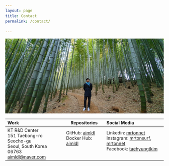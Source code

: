 ```yaml
---
layout: page
title: Contact
permalink: /contact/

---
```


![test](/assets/images/photo-t-bamboo_forest.jpg)

| Work                                                         | Repositories                                                 | Social Media                                                 |
| :----------------------------------------------------------- | ------------------------------------------------------------ | :----------------------------------------------------------- |
| KT R&D Center<br />151 Taebong-ro Seocho-gu<br />Seoul, South Korea 06763<br />aimldl@naver.com | GitHub: [aimldl](https://github.com/aimldl)<br />Docker Hub: [aimldl](https://hub.docker.com/u/aimldl)<br /><br /><br /> | Linkedin: [mrtonnet](https://www.linkedin.com/in/mrtonnet)<br />Instagram: [mrtonsurf](https://www.instagram.com/mrtonsurf/), [mrtonnet](https://www.instagram.com/mrtonnet/)<br />Facebook: [taehyungtkim](https://www.facebook.com/taehyungtkim)<br /><br /> |

